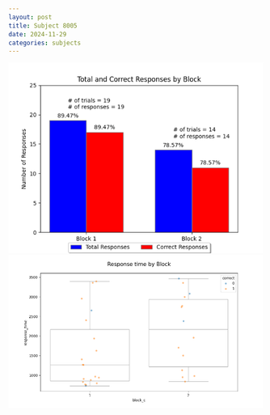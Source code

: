 ```yaml
---
layout: post
title: Subject 8005
date: 2024-11-29
categories: subjects
---
```


![](data/8005/run-14/8005_ATS_responses.png)
![](data/8005/run-14/8005_ATS_rt.png)
